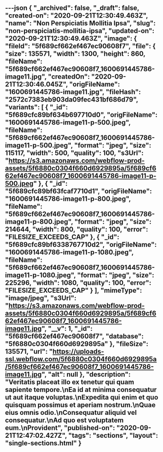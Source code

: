 ---json
{
  "_archived": false,
  "_draft": false,
  "created-on": "2020-09-21T12:30:49.463Z",
  "name": "Non Perspiciatis Mollitia Ipsa",
  "slug": "non-perspiciatis-mollitia-ipsa",
  "updated-on": "2020-09-21T12:30:49.463Z",
  "image": {
    "fileId": "5f689cf662ef467ec90608f7",
    "file": {
      "size": 135571,
      "width": 1300,
      "height": 860,
      "fileName": "5f689cf662ef467ec90608f7_1600691445786-image11.jpg",
      "createdOn": "2020-09-21T12:30:46.045Z",
      "origFileName": "1600691445786-image11.jpg",
      "fileHash": "2572c7383eb903da09fec431bf686d79",
      "variants": [
        {
          "_id": "5f689cfc89bf634b697710d0",
          "origFileName": "1600691445786-image11-p-500.jpeg",
          "fileName": "5f689cf662ef467ec90608f7_1600691445786-image11-p-500.jpeg",
          "format": "jpeg",
          "size": 115117,
          "width": 500,
          "quality": 100,
          "s3Url": "https://s3.amazonaws.com/webflow-prod-assets/5f6880c0304f660d6929895a/5f689cf662ef467ec90608f7_1600691445786-image11-p-500.jpeg"
        },
        {
          "_id": "5f689cfc89bf63fcaf7710d1",
          "origFileName": "1600691445786-image11-p-800.jpeg",
          "fileName": "5f689cf662ef467ec90608f7_1600691445786-image11-p-800.jpeg",
          "format": "jpeg",
          "size": 214644,
          "width": 800,
          "quality": 100,
          "error": "FILESIZE_EXCEEDS_CAP"
        },
        {
          "_id": "5f689cfc89bf6338767710d2",
          "origFileName": "1600691445786-image11-p-1080.jpeg",
          "fileName": "5f689cf662ef467ec90608f7_1600691445786-image11-p-1080.jpeg",
          "format": "jpeg",
          "size": 225296,
          "width": 1080,
          "quality": 100,
          "error": "FILESIZE_EXCEEDS_CAP"
        }
      ],
      "mimeType": "image/jpeg",
      "s3Url": "https://s3.amazonaws.com/webflow-prod-assets/5f6880c0304f660d6929895a/5f689cf662ef467ec90608f7_1600691445786-image11.jpg",
      "__v": 1,
      "_id": "5f689cf662ef467ec90608f7",
      "database": "5f6880c0304f660d6929895a"
    },
    "fileSize": 135571,
    "url": "https://uploads-ssl.webflow.com/5f6880c0304f660d6929895a/5f689cf662ef467ec90608f7_1600691445786-image11.jpg",
    "alt": null
  },
  "description": "Veritatis placeat illo ex tenetur qui quam sapiente tempore.\nEa id at minima consequatur ut aut itaque voluptas.\nExpedita qui enim et quo quisquam possimus et aperiam nostrum.\nQuae eius omnis odio.\nConsequatur aliquid vel consequatur.\nAd quo est voluptatem eum.\nProvident",
  "published-on": "2020-09-21T12:47:02.427Z",
  "tags": "sections",
  "layout": "single-sections.html"
}
---


